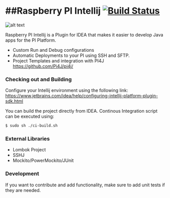 ##Raspberry PI Intellij [![Build Status](https://travis-ci.org/asebak/raspberrypi-intellij.svg?branch=master)](https://travis-ci.org/asebak/raspberrypi-intellij)
========================================
![alt text][logo]

Raspberry PI Intellij is a Plugin for IDEA that makes it easier to develop Java apps for the PI Platform.

  - Custom Run and Debug configurations
  - Automatic Deployments to your PI using SSH and SFTP.
  - Project Templates and integration with PI4J https://github.com/Pi4J/pi4j/



### Checking out and Building

Configure your Intellij environment using the following link: https://www.jetbrains.com/idea/help/configuring-intellij-platform-plugin-sdk.html

You can build the project directly from IDEA.  Continous Integration script can be executed using:
```sh
$ sudo sh ./ci-build.sh
```

### External Libraries
* Lombok Project
* SSHJ
* Mockito/PowerMockito/JUnit

### Development

If you want to contribute and add functionality, make sure to add unit tests if they are needed.

[logo]: https://raw.githubusercontent.com/asebak/raspberrypi-intellij/master/sample.jpg
"Sample Build Output"

